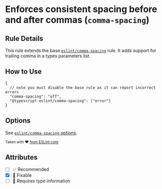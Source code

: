 # Enforces consistent spacing before and after commas (`comma-spacing`)

## Rule Details

This rule extends the base [`eslint/comma-spacing`](https://eslint.org/docs/rules/comma-spacing) rule.
It adds support for trailing comma in a types parameters list.

## How to Use

```jsonc
{
  // note you must disable the base rule as it can report incorrect errors
  "comma-spacing": "off",
  "@typescript-eslint/comma-spacing": ["error"]
}
```

## Options

See [`eslint/comma-spacing` options](https://eslint.org/docs/rules/comma-spacing#options).

<sup>

Taken with ❤️ [from ESLint core](https://github.com/eslint/eslint/blob/main/docs/rules/comma-spacing.md)

</sup>

## Attributes

- [ ] ✅ Recommended
- [x] 🔧 Fixable
- [ ] 💭 Requires type information
